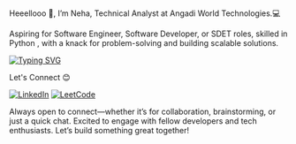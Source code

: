 Heeellooo 👋, I’m Neha, Technical Analyst at Angadi World Technologies.💻

Aspiring for Software Engineer, Software Developer, or SDET roles, skilled in Python , with a knack for problem-solving and building scalable solutions.

[![Typing SVG](https://readme-typing-svg.demolab.com?font=Fira+Code&pause=0&width=435&lines=Software+Engineer+%7C+DSA+%7C+AI;Python+%7C+REACT+%7C+FrontEnd+Development;Fast+Learner+%7C+Crisp+Coder)](https://git.io/typing-svg)


Let's Connect 😊


[![LinkedIn](https://img.shields.io/badge/LinkedIn-0A66C2?style=for-the-badge&logo=linkedin&logoColor=white&labelColor=blue)](https://www.linkedin.com/in/neha-konakalla-733072a5/)
[![LeetCode](https://img.shields.io/badge/LeetCode-FFA116?style=for-the-badge&logo=leetcode&logoColor=white&labelColor=orange)](https://leetcode.com/u/neha_konakalla/)

Always open to connect—whether it’s for collaboration, brainstorming, or just a quick chat. Excited to engage with fellow developers and tech enthusiasts. Let’s build something great together!

